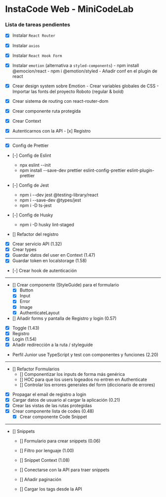 # InstaCode Web - MiniCodeLab

### Lista de tareas pendientes

- [x] Instalar `React Router`
- [x] Instalar `axios`
- [x] Instalar `React Hook Form`
- [x] Instalar `emotion` (alternativa a `styled-components`)
        - npm install @emocion/react
        - npm i @emotion/styled
        - Añadir conf en el plugin de react

- [x] Crear design system sobre Emotion
        - Crear variables globales de CSS
        - Importar las fonts del proyecto Roboto (regular & bold)
- [x] Crear sistema de routing con react-router-dom
- [x] Crear componente ruta protegida
- [x] Crear Context
- [x] Autenticarnos con la API
        - [x] Registro

----


- [x] Config de Prettier
- [-] Config de Eslint
  - npx eslint --init
  - npm install --save-dev prettier eslint-config-prettier eslint-plugin-prettier
- [-] Config de Jest
  - npm i --dev jest @testing-library/react
  - npm i --save-dev @types/jest
  - npm i -D ts-jest 
- [-] Config de Husky
  - npm i -D husky lint-staged

- [] Refactor del registro
 - [x] Crear servicio API (1.32)
 - [x] Crear types
 - [x] Guardar datos del user en Context (1.47)
 - [x] Guardar token en localstorage (1.58)
 - [-] Crear hook de autenticación

 -----

 
- [] Crear componente (StyleGuide) para el formulario
  - [x] Button
  - [x] Input
  - [x] Error
  - [x] Image
  - [x] AuthenticateLayout

- [] Añadir forms y pantalla de Registro y login (0.57)
 - [x] Toggle (1.43)
 - [x] Registro
 - [x] Login (1.54)
 - [x] Añadir redirección a la ruta / styleguide
 - Perfil Junior use TypeScript y test con componentes y funciones (2.20)

 -------


- [] Refactor Formularios
  - [] Componentizar los inputs de forma más genérica
  - [] HOC para que los users logeados no entren en Authenticate
  - [] Controlar los errores generales del form (diccionario de errores)

- [x] Propagar el email de registro a login
- [x] Cargar datos de usuario al cargar la aplicación (0.21)
- [x] Crear las vistas de las rutas protegidas 
- [x] Crear componente lista de codes (0.48)
  - [x] Crear componente Code Snippet 

----

- [] Snippets
  - [] Formulario para crear snippets (0.06)
  - [] Filtro por lenguaje (1.00)
  - [] Snippet Context (1.08)
  - [] Conectarse con la API para traer snippets
  - [] Añadir paginación

  
  - [] Cargar los tags desde la API

  

